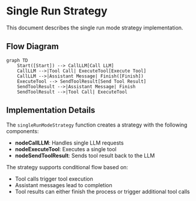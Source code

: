 # Single Run Strategy

This document describes the single run mode strategy implementation.

## Flow Diagram

```mermaid
graph TD
    Start([Start]) --> CallLLM[Call LLM]
    CallLLM -->|Tool Call| ExecuteTool[Execute Tool]
    CallLLM -->|Assistant Message| Finish([Finish])
    ExecuteTool --> SendToolResult[Send Tool Result]
    SendToolResult -->|Assistant Message| Finish
    SendToolResult -->|Tool Call| ExecuteTool
```

## Implementation Details

The `singleRunModeStrategy` function creates a strategy with the following components:

- **nodeCallLLM**: Handles single LLM requests
- **nodeExecuteTool**: Executes a single tool
- **nodeSendToolResult**: Sends tool result back to the LLM

The strategy supports conditional flow based on:

- Tool calls trigger tool execution
- Assistant messages lead to completion
- Tool results can either finish the process or trigger additional tool calls